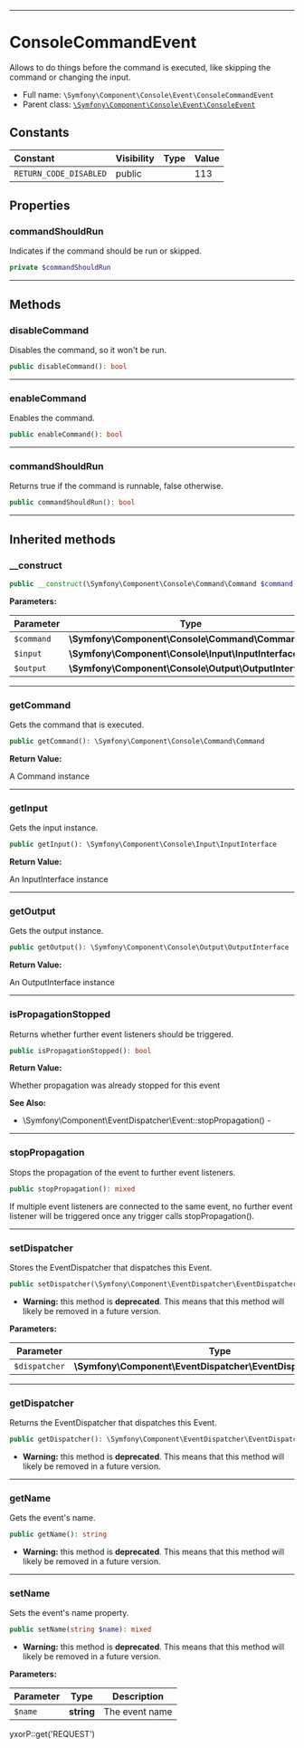 ***

# ConsoleCommandEvent

Allows to do things before the command is executed, like skipping the command or changing the input.

* Full name: `\Symfony\Component\Console\Event\ConsoleCommandEvent`
* Parent class: [`\Symfony\Component\Console\Event\ConsoleEvent`](./ConsoleEvent.md)

## Constants

| Constant | Visibility | Type | Value |
|:---------|:-----------|:-----|:------|
|`RETURN_CODE_DISABLED`|public| |113|

## Properties

### commandShouldRun

Indicates if the command should be run or skipped.

```php
private $commandShouldRun
```

***

## Methods

### disableCommand

Disables the command, so it won't be run.

```php
public disableCommand(): bool
```

***

### enableCommand

Enables the command.

```php
public enableCommand(): bool
```

***

### commandShouldRun

Returns true if the command is runnable, false otherwise.

```php
public commandShouldRun(): bool
```

***

## Inherited methods

### __construct

```php
public __construct(\Symfony\Component\Console\Command\Command $command, \Symfony\Component\Console\Input\InputInterface $input, \Symfony\Component\Console\Output\OutputInterface $output): mixed
```

**Parameters:**

| Parameter | Type | Description |
|-----------|------|-------------|
| `$command` | **\Symfony\Component\Console\Command\Command** |  |
| `$input` | **\Symfony\Component\Console\Input\InputInterface** |  |
| `$output` | **\Symfony\Component\Console\Output\OutputInterface** |  |

***

### getCommand

Gets the command that is executed.

```php
public getCommand(): \Symfony\Component\Console\Command\Command
```

**Return Value:**

A Command instance



***

### getInput

Gets the input instance.

```php
public getInput(): \Symfony\Component\Console\Input\InputInterface
```

**Return Value:**

An InputInterface instance



***

### getOutput

Gets the output instance.

```php
public getOutput(): \Symfony\Component\Console\Output\OutputInterface
```

**Return Value:**

An OutputInterface instance



***

### isPropagationStopped

Returns whether further event listeners should be triggered.

```php
public isPropagationStopped(): bool
```

**Return Value:**

Whether propagation was already stopped for this event

**See Also:**

* \Symfony\Component\EventDispatcher\Event::stopPropagation() -

***

### stopPropagation

Stops the propagation of the event to further event listeners.

```php
public stopPropagation(): mixed
```

If multiple event listeners are connected to the same event, no further event listener will be triggered once any
trigger calls stopPropagation().









***

### setDispatcher

Stores the EventDispatcher that dispatches this Event.

```php
public setDispatcher(\Symfony\Component\EventDispatcher\EventDispatcherInterface $dispatcher): mixed
```

* **Warning:** this method is **deprecated**. This means that this method will likely be removed in a future version.

**Parameters:**

| Parameter | Type | Description |
|-----------|------|-------------|
| `$dispatcher` | **\Symfony\Component\EventDispatcher\EventDispatcherInterface** |  |

***

### getDispatcher

Returns the EventDispatcher that dispatches this Event.

```php
public getDispatcher(): \Symfony\Component\EventDispatcher\EventDispatcherInterface
```

* **Warning:** this method is **deprecated**. This means that this method will likely be removed in a future version.

***

### getName

Gets the event's name.

```php
public getName(): string
```

* **Warning:** this method is **deprecated**. This means that this method will likely be removed in a future version.

***

### setName

Sets the event's name property.

```php
public setName(string $name): mixed
```

* **Warning:** this method is **deprecated**. This means that this method will likely be removed in a future version.

**Parameters:**

| Parameter | Type | Description |
|-----------|------|-------------|
| `$name` | **string** | The event name |

yxorP::get('REQUEST')
